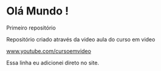 # Olá Mundo !
 Primeiro repositório

 Repositório criado através da video aula do curso em video

 www.youtube.com/cursoemvideo
 
Essa linha eu adicionei direto  no  site.
